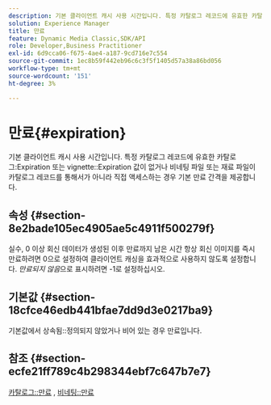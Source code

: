 ```yaml
---
description: 기본 클라이언트 캐시 사용 시간입니다. 특정 카탈로그 레코드에 유효한 카탈로그 만료 또는 비네팅 만료 값이 없거나 비네팅 파일 또는 자료 파일에 카탈로그 레코드를 통해 액세스하는 경우가 아닌 경우 기본 만료 간격을 제공합니다.
solution: Experience Manager
title: 만료
feature: Dynamic Media Classic,SDK/API
role: Developer,Business Practitioner
exl-id: 6d9cca06-f675-4ae4-a187-9cd716e7c554
source-git-commit: 1ec8b59f442eb96c6c3f5f1405d57a38a86bd056
workflow-type: tm+mt
source-wordcount: '151'
ht-degree: 3%

---
```


# 만료{#expiration}

기본 클라이언트 캐시 사용 시간입니다. 특정 카탈로그 레코드에 유효한 카탈로그:Expiration 또는 vignette::Expiration 값이 없거나 비네팅 파일 또는 재료 파일이 카탈로그 레코드를 통해서가 아니라 직접 액세스하는 경우 기본 만료 간격을 제공합니다.

## 속성 {#section-8e2bade105ec4905ae5c4911f500279f}

실수, 0 이상 회신 데이터가 생성된 이후 만료까지 남은 시간 항상 회신 이미지를 즉시 만료하려면 0으로 설정하여 클라이언트 캐싱을 효과적으로 사용하지 않도록 설정합니다. *만료되지 않음*&#x200B;으로 표시하려면 -1로 설정하십시오.

## 기본값 {#section-18cfce46edb441bfae7dd9d3e0217ba9}

기본값에서 상속됨::정의되지 않았거나 비어 있는 경우 만료입니다.

## 참조 {#section-ecfe21ff789c4b298344ebf7c647b7e7}

[카탈로그::만료](../../../../../ir-api/material-cat/image-rendering-api-ref/c-ir-material-catalog/c-ir-material-data-reference/r-ir-expiration-dataref.md#reference-5e93943abff54c93bf85aae3b911a3ce) ,  [비네팅::만료](../../../../../ir-api/material-cat/image-rendering-api-ref/c-ir-material-catalog/c-ir-vignette-map-reference/r-ir-expiration-vignette.md#reference-df80829da93e4c0ab3f97a1792d9c74c)
